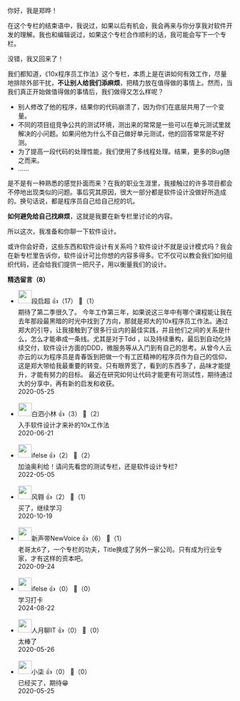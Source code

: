 你好，我是郑晔！

在这个专栏的结束语中，我说过，如果以后有机会，我会再来与你分享我对软件开发的理解。我也和编辑说过，如果这个专栏合作顺利的话，我可能会写下一个专栏。

没错，我又回来了！

我们都知道，《10x程序员工作法》这个专栏，本质上是在讲如何有效工作，尽量地排除外部干扰，**不让别人给我们添麻烦**，把精力放在值得做的事情上。然而，当我们真正开始做值得做的事情后，我们做得又怎么样呢？

- 别人修改了他的程序，结果你的代码崩溃了，因为你们在底层共用了一个变量。
- 不同的项目组竞争公共的测试环境，测出来的常常是一些可以在单元测试里就解决的小问题。如果问他为什么不自己做好单元测试，他的回答常常是不好测。
- 为了提高一段代码的处理性能，我们使用了多线程处理。结果，更多的Bug随之而来。
- ……

是不是有一种熟悉的感觉扑面而来？在我的职业生涯里，我接触过的许多项目都会不停地出现类似的问题。事后究其原因，很大一部分都是软件设计没做好所造成的。换句话说，都是程序员自己给自己挖的坑。

**如何避免给自己找麻烦**，这就是我要在新专栏里讨论的内容。

所以这次，我准备和你聊一下软件设计。

或许你会好奇，这些东西和软件设计有关系吗？软件设计不就是设计模式吗？我会在新专栏里告诉你，软件设计可比你想的内容多得多。它不仅可以教会我们如何组织代码，还会给我们提供一把尺子，用以衡量我们的设计。
<div><strong>精选留言（8）</strong></div><ul>
<li><img src="https://static001.geekbang.org/account/avatar/00/13/32/e1/c9aacb37.jpg" width="30px"><span>段启超</span> 👍（17） 💬（1）<div>期待了第二季很久了。 
今年工作第三年，如果说这三年中有哪个课程能让我在去年那段最黑暗的时光中找到了方向，那就是郑大的10x程序员工作法。通过郑大的引导，让我接触到了很多行业内的最佳实践，并且他们之间的关系是什么，怎么才能串成一条线。尤其是对于Tdd ，以及持续重构，最后到自动化持续交付，软件设计方面的DDD，微服务等从入门到有自己的思考。从曾今人云亦云的以为程序员是青春饭到把做一个有工匠精神的程序员作为自己的信仰，这是郑大带给我最重要的转变。只有眼界宽了，看到的东西多了，品味才能提升，才能有努力的目标。
最近在研究如何让代码才能更有可测试性，期待通过大的分享中，再有新的启发和收获。</div>2020-05-25</li><br/><li><img src="https://static001.geekbang.org/account/avatar/00/12/be/b7/638b5d30.jpg" width="30px"><span>白泗小林</span> 👍（3） 💬（2）<div>入手软件设计才来补的10x工作法</div>2020-06-21</li><br/><li><img src="https://static001.geekbang.org/account/avatar/00/26/eb/d7/90391376.jpg" width="30px"><span>ifelse</span> 👍（2） 💬（2）<div>加油奥利给！请问先看您的测试专栏，还是软件设计专栏?</div>2022-05-05</li><br/><li><img src="https://static001.geekbang.org/account/avatar/00/0f/9b/a7/440aff07.jpg" width="30px"><span>风翱</span> 👍（2） 💬（1）<div>买了，继续学习</div>2020-10-19</li><br/><li><img src="https://static001.geekbang.org/account/avatar/00/14/9f/3d/b400b98e.jpg" width="30px"><span>新声带NewVoice</span> 👍（6） 💬（1）<div>老哥太6了，一个专栏的功夫，Title换成了另外一家公司。只有成为行业专家，才有这样的资本吧。</div>2020-09-24</li><br/><li><img src="https://static001.geekbang.org/account/avatar/00/26/eb/d7/90391376.jpg" width="30px"><span>ifelse</span> 👍（0） 💬（0）<div>学习打卡</div>2024-08-22</li><br/><li><img src="https://static001.geekbang.org/account/avatar/00/14/bb/11/28d86278.jpg" width="30px"><span>人月聊IT</span> 👍（0） 💬（0）<div>太棒了</div>2020-05-26</li><br/><li><img src="https://static001.geekbang.org/account/avatar/00/11/5a/7d/f25ef54e.jpg" width="30px"><span>小柒</span> 👍（0） 💬（0）<div>已经买了，期待😁</div>2020-05-25</li><br/>
</ul>